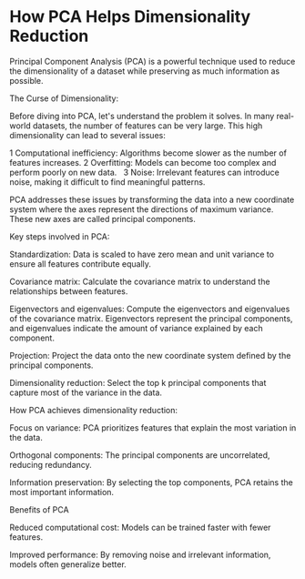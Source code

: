 # How PCA Helps Dimensionality Reduction

Principal Component Analysis (PCA) is a powerful technique used to reduce the dimensionality of a dataset while preserving as much information as possible.   

The Curse of Dimensionality:

Before diving into PCA, let's understand the problem it solves. In many real-world datasets, the number of features can be very large. This high dimensionality can lead to several issues:

1 Computational inefficiency: Algorithms become slower as the number of features increases.
2 Overfitting: Models can become too complex and perform poorly on new data.   
3  Noise: Irrelevant features can introduce noise, making it difficult to find meaningful patterns.

PCA addresses these issues by transforming the data into a new coordinate system where the axes represent the directions of maximum variance. These new axes are called principal components.   

Key steps involved in PCA:

Standardization: Data is scaled to have zero mean and unit variance to ensure all features contribute equally.   

Covariance matrix: Calculate the covariance matrix to understand the relationships between features.

Eigenvectors and eigenvalues: Compute the eigenvectors and eigenvalues of the covariance matrix. Eigenvectors represent the principal components, and eigenvalues indicate the amount of variance explained by each component. 

Projection: Project the data onto the new coordinate system defined by the principal components.   

Dimensionality reduction: Select the top k principal components that capture most of the variance in the data.

How PCA achieves dimensionality reduction:

Focus on variance: PCA prioritizes features that explain the most variation in the data. 

Orthogonal components: The principal components are uncorrelated, reducing redundancy.   

Information preservation: By selecting the top components, PCA retains the most important information.   

Benefits of PCA

Reduced computational cost: Models can be trained faster with fewer features.

Improved performance: By removing noise and irrelevant information, models often generalize better.
